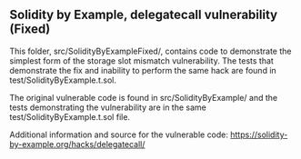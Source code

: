 ## Solidity by Example, delegatecall vulnerability (Fixed)

This folder, src/SolidityByExampleFixed/, contains code to demonstrate the simplest form of the storage slot mismatch vulnerability. The tests that demonstrate the fix and inability to perform the same hack are found in test/SolidityByExample.t.sol.

The original vulnerable code is found in src/SolidityByExample/ and the tests demonstrating the vulnerability are in the same test/SolidityByExample.t.sol file.

Additional information and source for the vulnerable code: https://solidity-by-example.org/hacks/delegatecall/
